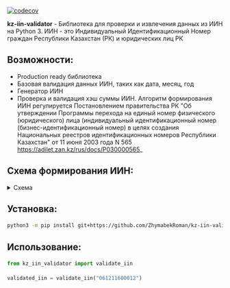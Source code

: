 [![codecov](https://codecov.io/github/ZhymabekRoman/kz-iin-validator/branch/main/graph/badge.svg?token=MKDYG85FVD)](https://codecov.io/github/ZhymabekRoman/kz-iin-validator)

**kz-iin-validator** - Библиотека для проверки и извлечения данных из ИИН на Python 3. ИИН - это Индивидуальный Идентификационный Номер граждан Республики Казахстан (РК) и юридических лиц РК

## Возможности:
- Production ready библиотека
- Базовая валидация данных ИИН, таких как дата, месяц, год
- Генератор ИИН
- Проверка и валидация хэш суммы ИИН. Алгоритм формирования ИИН регулируется Постановлением правительства РК "Об утверждении Программы перехода на единый номер физического (юридического) лица (индивидуальный идентификационный номер (бизнес-идентификационный номер) в целях создания Национальных реестров идентификационных номеров Республики Казахстан" от 11 июня 2003 года N 565 https://adilet.zan.kz/rus/docs/P030000565_

## Схема формирования ИИН:
<details>
  <summary>Схема</summary>
    <img src="https://raw.githubusercontent.com/ZhymabekRoman/kz-iin-validator/main/images/iin_schema.webp" alt="Schema IIN" />
</details>

## Установка:
```bash
python3 -m pip install git+https://github.com/ZhymabekRoman/kz-iin-validator
```

## Использование:
```python
from kz_iin_validator import validate_iin

validated_iin = validate_iin("061211600012")
```
